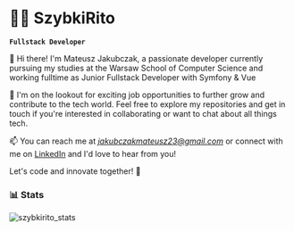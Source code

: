 # 🏄‍♂️ SzybkiRito

**`Fullstack Developer`**

👋 Hi there! I'm Mateusz Jakubczak, a passionate developer currently pursuing my studies at the Warsaw School of Computer Science and working fulltime as Junior Fullstack Developer with Symfony & Vue

🌟 I'm on the lookout for exciting job opportunities to further grow and contribute to the tech world. Feel free to explore my repositories and get in touch if you're interested in collaborating or want to chat about all things tech.

📫 You can reach me at *jakubczakmateusz23@gmail.com* or connect with me on <a href="https://www.linkedin.com/in/mateusz-jakubczak-1073591b9/" target="blank">LinkedIn</a> and I'd love to hear from you!

Let's code and innovate together! 🚀

### 📊 Stats

<p><img align="left" src="https://github-readme-stats.vercel.app/api/top-langs?username=szybkirito&show_icons=true&locale=en&layout=compact" alt="szybkirito_stats" /></p>
